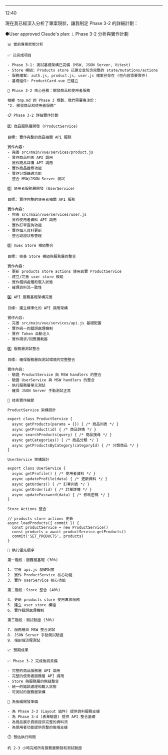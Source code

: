 

---
12:40

現在我已經深入分析了專案現狀，讓我制定 Phase 3-2 的詳細計劃：

●User approved Claude's plan:
⎿ Phase 3-2 分析與實作計劃

     📊 當前專案狀態分析

     ✅ 已完成項目

     - Phase 3-1: 測試基礎架構已完備 (MSW, JSON Server, Vitest)
     - Store 模組: Products store 已建立並包含完整的 state/mutations/actions
     - 服務檔案: auth.js, product.js, user.js 檔案已存在 (但內容需要實作)
     - 基礎組件: ProductCard.vue 已建立

     🎯 Phase 3-2 核心任務：開發商品和使用者服務

     根據 tmp.md 的 Phase 3 規劃，我們需要專注於：
     "2. 開發商品和使用者服務"

     📋 Phase 3-2 詳細實作計劃

     1️⃣ 商品服務層開發 (ProductService)

     目標: 實作完整的商品相關 API 服務

     實作內容:
     - 完善 src/main/vue/services/product.js
     - 實作商品列表 API 調用
     - 實作商品詳情 API 調用
     - 實作商品搜尋功能
     - 實作分類篩選功能
     - 整合 MSW/JSON Server 測試

     2️⃣ 使用者服務層開發 (UserService)

     目標: 實作完整的使用者相關 API 服務

     實作內容:
     - 完善 src/main/vue/services/user.js
     - 實作使用者資料 API 調用
     - 實作訂單查詢功能
     - 實作個人資料更新
     - 整合認證狀態管理

     3️⃣ Vuex Store 模組整合

     目標: 完善 Store 模組與服務層的整合

     實作內容:
     - 更新 products store actions 使用真實 ProductService
     - 建立/完善 user store 模組
     - 實作錯誤處理和載入狀態
     - 確保資料流一致性

     4️⃣ API 服務基礎架構完善

     目標: 建立標準化的 API 調用架構

     實作內容:
     - 完善 src/main/vue/services/api.js 基礎配置
     - 實作統一的錯誤處理機制
     - 實作 Token 自動注入
     - 實作請求/回應攔截器

     5️⃣ 服務層測試整合

     目標: 確保服務層與測試環境的完整整合

     實作內容:
     - 驗證 ProductService 與 MSW handlers 的整合
     - 驗證 UserService 與 MSW handlers 的整合
     - 執行服務層單元測試
     - 確保 JSON Server 手動測試正常

     🔧 技術實作細節

     ProductService 架構設計

     export class ProductService {
       async getProducts(params = {}) { /* 商品列表 */ }
       async getProduct(id) { /* 商品詳情 */ }
       async searchProducts(query) { /* 商品搜尋 */ }
       async getCategories() { /* 商品分類 */ }
       async getProductsByCategory(categoryId) { /* 分類商品 */ }
     }

     UserService 架構設計

     export class UserService {
       async getProfile() { /* 使用者資料 */ }
       async updateProfile(data) { /* 更新資料 */ }
       async getOrders() { /* 訂單列表 */ }
       async getOrder(id) { /* 訂單詳情 */ }
       async updatePassword(data) { /* 修改密碼 */ }
     }

     Store Actions 整合

     // products store actions 更新
     async loadProducts({ commit }) {
       const productService = new ProductService()
       const products = await productService.getProducts()
       commit('SET_PRODUCTS', products)
     }

     🎯 執行優先順序

     第一階段：服務層基礎 (30%)

     1. 完善 api.js 基礎配置
     2. 實作 ProductService 核心功能
     3. 實作 UserService 核心功能

     第二階段：Store 整合 (40%)

     4. 更新 products store 使用真實服務
     5. 建立 user store 模組
     6. 實作錯誤處理機制

     第三階段：測試驗證 (30%)

     7. 服務層與 MSW 整合測試
     8. JSON Server 手動測試驗證
     9. 端到端流程測試

     📈 預期成果

     ✅ Phase 3-2 完成後將具備

     - 完整的商品服務層 API 調用
     - 完整的使用者服務層 API 調用
     - Store 與服務層的無縫整合
     - 統一的錯誤處理和載入狀態
     - 可測試的服務層架構

     🎯 為後續開發準備

     - 為 Phase 3-3 (Layout 組件) 提供資料服務支援
     - 為 Phase 3-4 (表單驗證) 提供 API 整合基礎
     - 為商品展示頁面提供完整的資料流
     - 為使用者功能提供完整的後端支援

     ⏱️ 預估執行時間

     約 2-3 小時完成所有服務層開發和測試驗證
